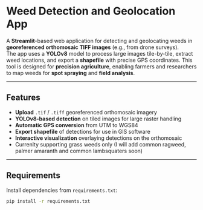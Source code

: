 # Weed Detection and Geolocation App

A **Streamlit**-based web application for detecting and geolocating weeds in **georeferenced orthomosaic TIFF images** (e.g., from drone surveys).  
The app uses a **YOLOv8** model to process large images tile-by-tile, extract weed locations, and export a **shapefile** with precise GPS coordinates.
This tool is designed for **precision agriculture**, enabling farmers and researchers to map weeds for **spot spraying** and **field analysis**.

---

## Features
- **Upload** `.tif` / `.tiff` georeferenced orthomosaic imagery
- **YOLOv8-based detection** on tiled images for large raster handling
- **Automatic GPS conversion** from UTM to WGS84
- **Export shapefile** of detections for use in GIS software
- **Interactive visualization** overlaying detections on the orthomosaic
- Currenlty supporting grass weeds only (I will add common ragweed, palmer amaranth and common lambsquaters soon)

---

## Requirements
Install dependencies from `requirements.txt`:

```bash
pip install -r requirements.txt
